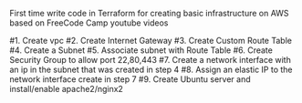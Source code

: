 First time write code in Terraform for creating basic infrastructure on AWS based on FreeCode Camp youtube videos

#1. Create vpc
#2. Create Internet Gateway
#3. Create Custom Route Table
#4. Create a Subnet
#5. Associate subnet with Route Table
#6. Create Security Group to allow port 22,80,443
#7. Create a network interface with an ip in the subnet that was created in step 4
#8. Assign an elastic IP to the network interface create in step 7
#9. Create Ubuntu server and install/enable apache2/nginx2
